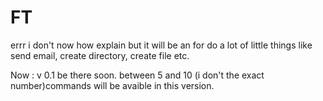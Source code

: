 # FT
errr i don't now how explain but it will be an for do a lot of little things like send email, create directory, create file etc.

Now : v 0.1 be there soon.
between 5 and 10 (i don't the exact number)commands will be avaible in this version.

